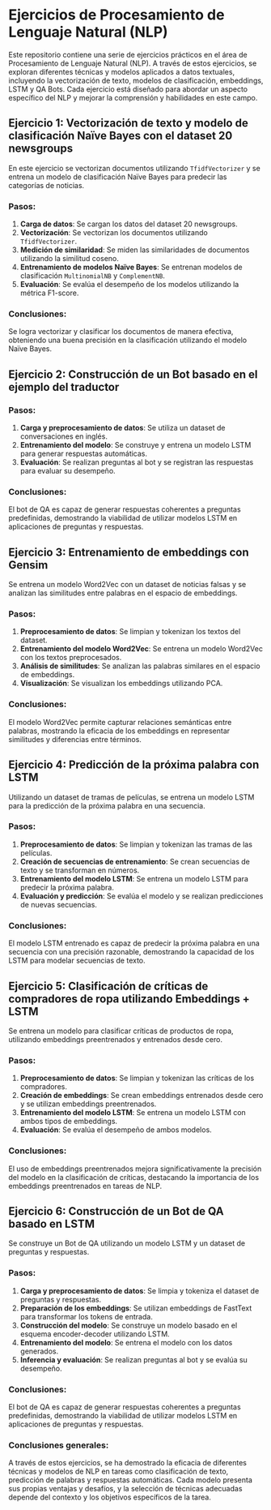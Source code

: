 # Ejercicios de Procesamiento de Lenguaje Natural (NLP)

Este repositorio contiene una serie de ejercicios prácticos en el área de Procesamiento de Lenguaje Natural (NLP). A través de estos ejercicios, se exploran diferentes técnicas y modelos aplicados a datos textuales, incluyendo la vectorización de texto, modelos de clasificación, embeddings, LSTM y QA Bots. Cada ejercicio está diseñado para abordar un aspecto específico del NLP y mejorar la comprensión y habilidades en este campo.

## Ejercicio 1: Vectorización de texto y modelo de clasificación Naïve Bayes con el dataset 20 newsgroups

En este ejercicio se vectorizan documentos utilizando `TfidfVectorizer` y se entrena un modelo de clasificación Naïve Bayes para predecir las categorías de noticias.

### Pasos:

1. **Carga de datos**: Se cargan los datos del dataset 20 newsgroups.
2. **Vectorización**: Se vectorizan los documentos utilizando `TfidfVectorizer`.
3. **Medición de similaridad**: Se miden las similaridades de documentos utilizando la similitud coseno.
4. **Entrenamiento de modelos Naïve Bayes**: Se entrenan modelos de clasificación `MultinomialNB` y `ComplementNB`.
5. **Evaluación**: Se evalúa el desempeño de los modelos utilizando la métrica F1-score.

### Conclusiones:
Se logra vectorizar y clasificar los documentos de manera efectiva, obteniendo una buena precisión en la clasificación utilizando el modelo Naïve Bayes.

## Ejercicio 2: Construcción de un Bot basado en el ejemplo del traductor

### Pasos:

1. **Carga y preprocesamiento de datos**: Se utiliza un dataset de conversaciones en inglés.
2. **Entrenamiento del modelo**: Se construye y entrena un modelo LSTM para generar respuestas automáticas.
3. **Evaluación**: Se realizan preguntas al bot y se registran las respuestas para evaluar su desempeño.

### Conclusiones:
El bot de QA es capaz de generar respuestas coherentes a preguntas predefinidas, demostrando la viabilidad de utilizar modelos LSTM en aplicaciones de preguntas y respuestas.

## Ejercicio 3: Entrenamiento de embeddings con Gensim

Se entrena un modelo Word2Vec con un dataset de noticias falsas y se analizan las similitudes entre palabras en el espacio de embeddings.

### Pasos:

1. **Preprocesamiento de datos**: Se limpian y tokenizan los textos del dataset.
2. **Entrenamiento del modelo Word2Vec**: Se entrena un modelo Word2Vec con los textos preprocesados.
3. **Análisis de similitudes**: Se analizan las palabras similares en el espacio de embeddings.
4. **Visualización**: Se visualizan los embeddings utilizando PCA.

### Conclusiones:
El modelo Word2Vec permite capturar relaciones semánticas entre palabras, mostrando la eficacia de los embeddings en representar similitudes y diferencias entre términos.

## Ejercicio 4: Predicción de la próxima palabra con LSTM

Utilizando un dataset de tramas de películas, se entrena un modelo LSTM para la predicción de la próxima palabra en una secuencia.

### Pasos:

1. **Preprocesamiento de datos**: Se limpian y tokenizan las tramas de las películas.
2. **Creación de secuencias de entrenamiento**: Se crean secuencias de texto y se transforman en números.
3. **Entrenamiento del modelo LSTM**: Se entrena un modelo LSTM para predecir la próxima palabra.
4. **Evaluación y predicción**: Se evalúa el modelo y se realizan predicciones de nuevas secuencias.

### Conclusiones:
El modelo LSTM entrenado es capaz de predecir la próxima palabra en una secuencia con una precisión razonable, demostrando la capacidad de los LSTM para modelar secuencias de texto.

## Ejercicio 5: Clasificación de críticas de compradores de ropa utilizando Embeddings + LSTM

Se entrena un modelo para clasificar críticas de productos de ropa, utilizando embeddings preentrenados y entrenados desde cero.

### Pasos:

1. **Preprocesamiento de datos**: Se limpian y tokenizan las críticas de los compradores.
2. **Creación de embeddings**: Se crean embeddings entrenados desde cero y se utilizan embeddings preentrenados.
3. **Entrenamiento del modelo LSTM**: Se entrena un modelo LSTM con ambos tipos de embeddings.
4. **Evaluación**: Se evalúa el desempeño de ambos modelos.

### Conclusiones:
El uso de embeddings preentrenados mejora significativamente la precisión del modelo en la clasificación de críticas, destacando la importancia de los embeddings preentrenados en tareas de NLP.

## Ejercicio 6: Construcción de un Bot de QA basado en LSTM

Se construye un Bot de QA utilizando un modelo LSTM y un dataset de preguntas y respuestas.

### Pasos:

1. **Carga y preprocesamiento de datos**: Se limpia y tokeniza el dataset de preguntas y respuestas.
2. **Preparación de los embeddings**: Se utilizan embeddings de FastText para transformar los tokens de entrada.
3. **Construcción del modelo**: Se construye un modelo basado en el esquema encoder-decoder utilizando LSTM.
4. **Entrenamiento del modelo**: Se entrena el modelo con los datos generados.
5. **Inferencia y evaluación**: Se realizan preguntas al bot y se evalúa su desempeño.

### Conclusiones:
El bot de QA es capaz de generar respuestas coherentes a preguntas predefinidas, demostrando la viabilidad de utilizar modelos LSTM en aplicaciones de preguntas y respuestas.

### Conclusiones generales:

A través de estos ejercicios, se ha demostrado la eficacia de diferentes técnicas y modelos de NLP en tareas como clasificación de texto, predicción de palabras y respuestas automáticas. Cada modelo presenta sus propias ventajas y desafíos, y la selección de técnicas adecuadas depende del contexto y los objetivos específicos de la tarea.

